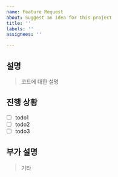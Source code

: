 ```yaml
---
name: Feature Request
about: Suggest an idea for this project
title: ''
labels: ''
assignees: ''

---
```


## 설명
> 코드에 대한 설명

## 진행 상황
- [ ] todo1
- [ ] todo2
- [ ] todo3

## 부가 설명
> 기타
